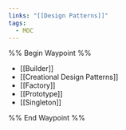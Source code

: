 ```yaml
---
links: "[[Design Patterns]]"
tags:
  - MOC
---
```

%% Begin Waypoint %%
- [[Builder]]
- [[Creational Design Patterns]]
- [[Factory]]
- [[Prototype]]
- [[Singleton]]

%% End Waypoint %%
